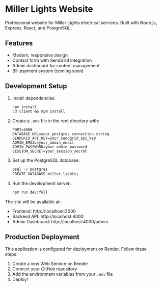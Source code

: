 # Miller Lights Website

Professional website for Miller Lights electrical services. Built with Node.js, Express, React, and PostgreSQL.

## Features

- Modern, responsive design
- Contact form with SendGrid integration
- Admin dashboard for content management
- Bill payment system (coming soon)

## Development Setup

1. Install dependencies:
   ```bash
   npm install
   cd client && npm install
   ```

2. Create a `.env` file in the root directory with:
   ```
   PORT=4000
   DATABASE_URL=your_postgres_connection_string
   SENDGRID_API_KEY=your_sendgrid_api_key
   ADMIN_EMAIL=your_admin_email
   ADMIN_PASSWORD=your_admin_password
   SESSION_SECRET=your_session_secret
   ```

3. Set up the PostgreSQL database:
   ```bash
   psql -U postgres
   CREATE DATABASE miller_lights;
   ```

4. Run the development server:
   ```bash
   npm run dev:full
   ```

The site will be available at:
- Frontend: http://localhost:3000
- Backend API: http://localhost:4000
- Admin Dashboard: http://localhost:4000/admin

## Production Deployment

This application is configured for deployment on Render. Follow these steps:

1. Create a new Web Service on Render
2. Connect your GitHub repository
3. Add the environment variables from your `.env` file
4. Deploy! 